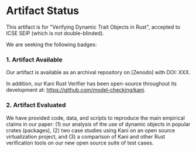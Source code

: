 # Artifact Status

This artifact is for "Verifying Dynamic Trait Objects in Rust", accepted to ICSE SEIP (which is not double-blinded).

We are seeking the following badges:

### 1. Artifact Available

Our artifact is available as an archival repository on [Zenodo] with DOI: XXX. 

In addition, our Kani Rust Verifier has been open-source throughout its development at: https://github.com/model-checking/kani.

### 2. Artifact Evaluated

We have provided code, data, and scripts to reproduce the main empirical claims in our paper: (1) our analysis of the use of dynamic objects in popular crates (packages), (2) two case studies using Kani on an open source virtualization project, and (3) a comparison of Kani and other Rust verification tools on our new open source suite of test cases. 
